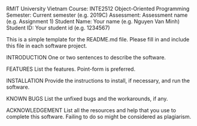 RMIT University Vietnam
Course: INTE2512 Object-Oriented Programming
Semester: Current semester (e.g. 2019C)
Assessment: Assessment name (e.g. Assignment 1)
Student Name: Your name (e.g. Nguyen Van Minh)
Student ID: Your student id (e.g. 1234567)


This is a simple template for the README.md file.
Please fill in and include this file in each software project.

INTRODUCTION
One or two sentences to describe the software.

FEATURES
List the features. Point-form is preferred.

INSTALLATION
Provide the instructions to install, if necessary, and run the software.

KNOWN BUGS
List the unfixed bugs and the workarounds, if any.

ACKNOWLEDGEMENT
List all the resources and help that you use to complete this software.
Failing to do so might be considered as plagiarism.